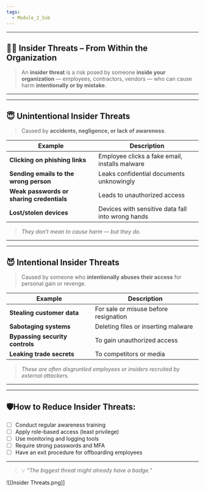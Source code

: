```yaml
---
tags:
  - Module_2_Sub
---
```

---

## 🏢🔐 **Insider Threats – From Within the Organization**

> An **insider threat** is a risk posed by someone **inside your organization** — employees, contractors, vendors — who can cause harm **intentionally or by mistake**.


---


---

## 😇 **Unintentional Insider Threats**

> Caused by **accidents, negligence, or lack of awareness**.

| **Example**                               | **Description**                                   |
| ----------------------------------------- | ------------------------------------------------- |
| **Clicking on phishing links**            | Employee clicks a fake email, installs malware    |
| **Sending emails to the wrong person**    | Leaks confidential documents unknowingly          |
| **Weak passwords or sharing credentials** | Leads to unauthorized access                      |
| **Lost/stolen devices**                   | Devices with sensitive data fall into wrong hands |

> _They don’t mean to cause harm — but they do._

---


---

## 😈 **Intentional Insider Threats**

> Caused by someone who **intentionally abuses their access** for personal gain or revenge.

| **Example**                     | **Description**                       |
| ------------------------------- | ------------------------------------- |
| **Stealing customer data**      | For sale or misuse before resignation |
| **Sabotaging systems**          | Deleting files or inserting malware   |
| **Bypassing security controls** | To gain unauthorized access           |
| **Leaking trade secrets**       | To competitors or media               |

> _These are often disgruntled employees or insiders recruited by external attackers._

---


---

## 🛡️**How to Reduce Insider Threats:**

- [ ] Conduct regular awareness training
- [ ] Apply role-based access (least privilege)
- [ ] Use monitoring and logging tools
- [ ] Require strong passwords and MFA
- [ ] Have an exit procedure for offboarding employees

---


> 💡 _“The biggest threat might already have a badge.”_


![[Insider Threats.png]]